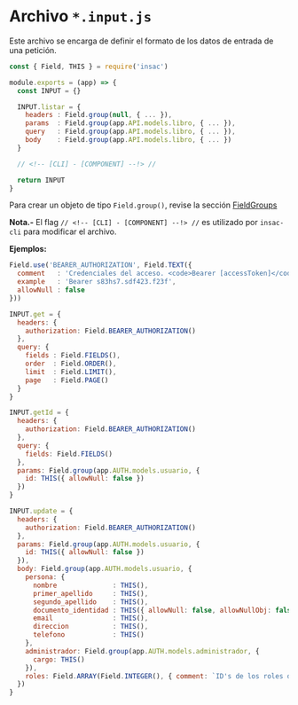 # Archivo  `*.input.js`

Este archivo se encarga de definir el formato de los datos de entrada de una petición.

```js
const { Field, THIS } = require('insac')

module.exports = (app) => {
  const INPUT = {}

  INPUT.listar = {
    headers : Field.group(null, { ... }),
    params  : Field.group(app.API.models.libro, { ... }),
    query   : Field.group(app.API.models.libro, { ... }),
    body    : Field.group(app.API.models.libro, { ... })
  }

  // <!-- [CLI] - [COMPONENT] --!> //

  return INPUT
}
```

Para crear un objeto de tipo `Field.group()`, revise la sección [FieldGroups](./referencias/field#funcion-group)

**Nota.-** El flag `// <!-- [CLI] - [COMPONENT] --!> //` es utilizado por `insac-cli` para modificar el archivo.

**Ejemplos:**

```js
Field.use('BEARER_AUTHORIZATION', Field.TEXT({
  comment   : 'Credenciales del acceso. <code>Bearer [accessToken]</code>',
  example   : 'Bearer s83hs7.sdf423.f23f',
  allowNull : false
}))

INPUT.get = {
  headers: {
    authorization: Field.BEARER_AUTHORIZATION()
  },
  query: {
    fields : Field.FIELDS(),
    order  : Field.ORDER(),
    limit  : Field.LIMIT(),
    page   : Field.PAGE()
  }
}
```

```js
INPUT.getId = {
  headers: {
    authorization: Field.BEARER_AUTHORIZATION()
  },
  query: {
    fields: Field.FIELDS()
  },
  params: Field.group(app.AUTH.models.usuario, {
    id: THIS({ allowNull: false })
  })
}
```

```js
INPUT.update = {
  headers: {
    authorization: Field.BEARER_AUTHORIZATION()
  },
  params: Field.group(app.AUTH.models.usuario, {
    id: THIS({ allowNull: false })
  }),
  body: Field.group(app.AUTH.models.usuario, {
    persona: {
      nombre              : THIS(),
      primer_apellido     : THIS(),
      segundo_apellido    : THIS(),
      documento_identidad : THIS({ allowNull: false, allowNullObj: false }),
      email               : THIS(),
      direccion           : THIS(),
      telefono            : THIS()
    },
    administrador: Field.group(app.AUTH.models.administrador, {
      cargo: THIS()
    }),
    roles: Field.ARRAY(Field.INTEGER(), { comment: `ID's de los roles del usuario.`, allowNull: false })
  })
}
```
